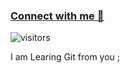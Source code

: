 ### [Connect with me 💬](https://kunalkushwaha.com)

![visitors](https://visitor-badge.laobi.icu/badge?page_id=kunal-kushwaha.kunal-kushwaha)

I am Learing Git from you
;
